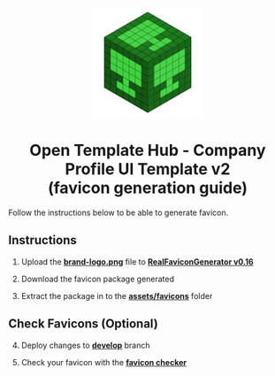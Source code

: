 <p align="center">
  <a href="http://opentemplatehub.com">
    <img src="https://raw.githubusercontent.com/open-template-hub/open-template-hub.github.io/master/assets/logo/ui/web-ui-logo.png" alt="Logo" width=200>
  </a>
</p>


<h1 align="center">
Open Template Hub - Company Profile UI Template v2
  <br/>
(favicon generation guide)
</h1>

Follow the instructions below to be able to generate favicon.

## Instructions

1. Upload the **[brand-logo.png](src/assets/logo/brand-logo.png)** file to **[RealFaviconGenerator v0.16](https://realfavicongenerator.net/)**

2. Download the favicon package generated

3. Extract the package in to the **[assets/favicons](src/assets/favicons)** folder

## Check Favicons (Optional)

4. Deploy changes to **[develop](https://github.com/open-template-hub/company-profile-ui-template/tree/develop)** branch

5. Check your favicon with the **[favicon checker](https://realfavicongenerator.net/favicon_checker?protocol=https&site=opentemplatehub.com)**

